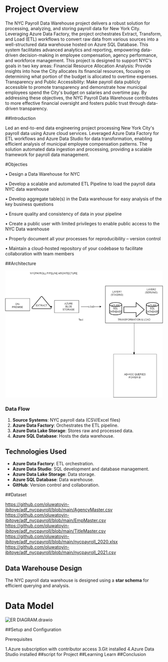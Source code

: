 # Project Overview

The NYC Payroll Data Warehouse project delivers a robust solution for processing, analyzing, and storing payroll data for New York City. Leveraging Azure Data Factory, the project orchestrates Extract, Transform, and Load (ETL) workflows to convert raw data from various sources into a well-structured data warehouse hosted on Azure SQL Database. This system facilitates advanced analytics and reporting, empowering data-driven decision-making in employee compensation, agency performance, and workforce management.
This project is designed to support NYC's goals in two key areas:
Financial Resource Allocation Analysis: Provide insights into how the City allocates its financial resources, focusing on determining what portion of the budget is allocated to overtime expenses.
Transparency and Public Accessibility: Make payroll data publicly accessible to promote transparency and demonstrate how municipal employees spend the City's budget on salaries and overtime pay.
By addressing these objectives, the NYC Payroll Data Warehouse contributes to more effective financial oversight and fosters public trust through data-driven transparency.

##Introduction

Led an end-to-end data engineering project processing New York City's payroll data using Azure cloud services. Leveraged Azure Data Factory for ETL workflows and Azure Data Studio for data transformation, enabling efficient analysis of municipal employee compensation patterns. The solution automated data ingestion and processing, providing a scalable framework for payroll data management.

#Objecties

• Design a Data Warehouse for NYC

• Develop a scalable and automated ETL Pipeline to load the payroll data NYC data
warehouse

• Develop aggregate table(s) in the Data warehouse for easy analysis of the key business
questions

• Ensure quality and consistency of data in your pipeline

• Create a public user with limited privileges to enable public access to the NYC Data
warehouse

• Properly document all your processes for reproducibility – version control

• Maintain a cloud-hosted repository of your codebase to facilitate collaboration with team members


##Architecture


![project Architecture](https://github.com/oluwatoyin-ibitoye/adf_nycpayroll/blob/main/NYCpayroll_pipeline_architecture.drawio.png)


### Data Flow
1. **Source Systems**: NYC payroll data (CSV/Excel files)
2. **Azure Data Factory**: Orchestrates the ETL pipeline.
3. **Azure Data Lake Storage**: Stores raw and processed data.
4. **Azure SQL Database**: Hosts the data warehouse.

## Technologies Used
- **Azure Data Factory**: ETL orchestration.
- **Azure Data Studio**: SQL development and database management.
- **Azure Data Lake Storage**: Data storage.
- **Azure SQL Database**: Data warehouse.
- **GitHub**: Version control and collaboration.

##Dataset 

https://github.com/oluwatoyin-ibitoye/adf_nycpayroll/blob/main/AgencyMaster.csv
https://github.com/oluwatoyin-ibitoye/adf_nycpayroll/blob/main/EmpMaster.csv
https://github.com/oluwatoyin-ibitoye/adf_nycpayroll/blob/main/TitleMaster.csv
https://github.com/oluwatoyin-ibitoye/adf_nycpayroll/blob/main/nycpayroll_2020.xlsx
https://github.com/oluwatoyin-ibitoye/adf_nycpayroll/blob/main/nycpayroll_2021.csv

## Data Warehouse Design
The NYC payroll data warehouse is designed using a **star schema** for efficient querying and analysis.

# Data Model
![ER DIAGRAM.drawio](https://github.com/oluwatoyin-ibitoye/adf_nycpayroll/blob/main/ER%20DIAGRAM.drawio)



##Setup and Configuration

Prerequisites

1.Azure subscription with contributor access
3.Git installed
4.Azure Data Studio installed
##script for Project
##Learning Learn
##Conclusion

